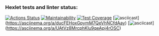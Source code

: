 ### Hexlet tests and linter status:

[![Actions Status](https://github.com/s5198653/frontend-project-44/actions/workflows/hexlet-check.yml/badge.svg)](https://github.com/s5198653/frontend-project-44/actions)
[![Maintainability](https://api.codeclimate.com/v1/badges/c1d8f2847f53bcada379/maintainability)](https://codeclimate.com/github/s5198653/frontend-project-44/maintainability)
[![Test Coverage](https://api.codeclimate.com/v1/badges/c1d8f2847f53bcada379/test_coverage)](https://codeclimate.com/github/s5198653/frontend-project-44/test_coverage)
[![asciicast](https://asciinema.org/a/ducFEHoxGpymM7QeVhNCfdAay.svg)]
(https://asciinema.org/a/ducFEHoxGpymM7QeVhNCfdAay)
[![asciicast](https://asciinema.org/a/UAtVz8MrcphKlu9qeApj4rOSC.svg)]
(https://asciinema.org/a/UAtVz8MrcphKlu9qeApj4rOSC)
